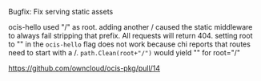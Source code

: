 Bugfix: Fix serving static assets

ocis-hello used "/" as root. adding another / caused the static middleware to always fail stripping that prefix. All requests will return 404.
setting root to "" in the `ocis-hello` flag does not work because chi reports that routes need to start with a /. `path.Clean(root+"/")` would yield "" for root="/"

https://github.com/owncloud/ocis-pkg/pull/14